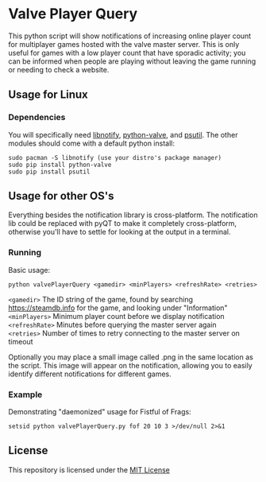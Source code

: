 # Valve Player Query
This python script will show notifications of increasing online player count for multiplayer games hosted with the valve master server. This is only useful for games with a low player count that have sporadic activity; you can be informed when people are playing without leaving the game running or needing to check a website.

## Usage for Linux
### Dependencies
You will specifically need [libnotify], [python-valve], and [psutil]. The other modules should come with a default python install:
```
sudo pacman -S libnotify (use your distro's package manager)
sudo pip install python-valve
sudo pip install psutil
```
## Usage for other OS's
Everything besides the notification library is cross-platform. The notification lib could be replaced with pyQT to make it completely cross-platform, otherwise you'll have to settle for looking at the output in a terminal.

### Running
Basic usage: 

`python valvePlayerQuery <gamedir> <minPlayers> <refreshRate> <retries>`

`<gamedir>`       The ID string of the game, found by searching https://steamdb.info for the game, and looking under "Information"  
`<minPlayers>`    Minimum player count before we display notification  
`<refreshRate>`   Minutes before querying the master server again  
`<retries>`       Number of times to retry connecting to the master server on timeout  

Optionally you may place a small image called <gamedir>.png in the same location as the script. This image will appear on the notification, allowing you to easily identify different notifications for different games.

### Example
Demonstrating "daemonized" usage for Fistful of Frags:

`setsid python valvePlayerQuery.py fof 20 10 3 >/dev/null 2>&1`

## License
This repository is licensed under the [MIT License](LICENSE)

[python-valve]: (https://github.com/serverstf/python-valve)
[psutil]: (https://github.com/giampaolo/psutil)
[libnotify]: (https://wiki.archlinux.org/index.php/Desktop_notifications#Libnotify)
